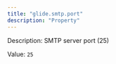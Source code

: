 ```yaml
---
title: "glide.smtp.port"
description: "Property"
---
```


Description: SMTP server port (25)

Value: `25`